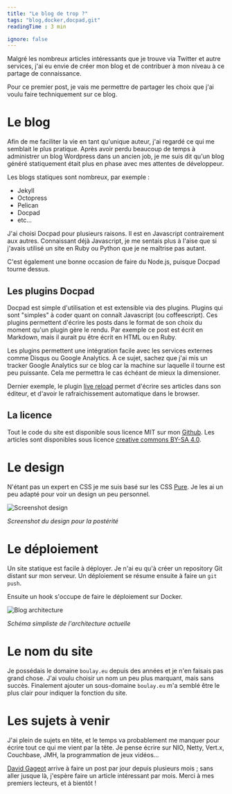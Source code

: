 ```yaml
---
title: "Le blog de trop ?"
tags: "blog,docker,docpad,git"
readingTime : 3 min

ignore: false
---
```


Malgré les nombreux articles intéressants que je trouve via Twitter et autre services, j'ai eu envie de créer mon blog et de contribuer à mon niveau à ce partage de connaissance.

Pour ce premier post, je vais me permettre de partager les choix que j'ai voulu faire techniquement sur ce blog.

# Le blog

Afin de me faciliter la vie en tant qu'unique auteur, j'ai regardé ce qui me semblait le plus pratique. Après avoir perdu beaucoup de temps à administrer un blog Wordpress dans un ancien job, je me suis dit qu'un blog généré statiquement était plus en phase avec mes attentes de développeur.

Les blogs statiques sont nombreux, par exemple :
* Jekyll
* Octopress
* Pelican
* Docpad
* etc...

J'ai choisi Docpad pour plusieurs raisons. Il est en Javascript contrairement aux autres. Connaissant déjà Javascript, je me sentais plus à l'aise que si j'avais utilisé un site en Ruby ou Python que je ne maîtrise pas autant.

C'est également une bonne occasion de faire du Node.js, puisque Docpad tourne dessus.

## Les plugins Docpad
Docpad est simple d'utilisation et est extensible via des plugins. Plugins qui sont "simples" à coder quant on connaît Javascript (ou coffeescript). Ces plugins permettent d'écrire les posts dans le format de son choix du moment qu'un plugin gère le rendu. Par exemple ce post est écrit en Markdown, mais il aurait pu être écrit en HTML ou en Ruby.

Les plugins permettent une intégration facile avec les services externes comme Disqus ou Google Analytics. À ce sujet, sachez que j'ai mis un tracker Google Analytics sur ce blog car la machine sur laquelle il tourne est peu puissante. Cela me permettra le cas échéant de mieux la dimensioner.

Dernier exemple, le plugin [live reload](https://github.com/docpad/docpad-plugin-livereload/) permet d'écrire ses articles dans son éditeur, et d'avoir le rafraichissement automatique dans le browser.

## La licence

Tout le code du site est disponible sous licence MIT sur mon [Github](https://github.com/fboulay/website). Les articles sont disponibles sous licence [creative commons BY-SA 4.0](http://creativecommons.org/licenses/by-sa/4.0/).

# Le design

N'étant pas un expert en CSS je me suis basé sur les CSS [Pure](http://purecss.io/). Je les ai un peu adapté pour voir un design un peu personnel.

![Screenshot design](/img/2014-06-03-design.png "Screenshot design")

_Screenshot du design pour la postérité_

# Le déploiement

Un site statique est facile à déployer. Je n'ai eu qu'à créer un repository Git distant sur mon serveur. Un déploiement se résume ensuite à faire un `git push`.

Ensuite un hook s'occupe de faire le déploiement sur Docker.

![Blog architecture](/img/2014-06-03-archi-blog.png "Blog architecture")

_Schéma simpliste de l'architecture actuelle_

# Le nom du site

Je possédais le domaine `boulay.eu` depuis des années et je n'en faisais pas grand chose. J'ai voulu choisir un nom un peu plus marquant, mais sans succès. Finalement ajouter un sous-domaine `boulay.eu` m'a semblé être le plus clair pour indiquer la fonction du site.

# Les sujets à venir

J'ai plein de sujets en tête, et le temps va probablement me manquer pour écrire tout ce qui me vient par la tête. Je pense écrire sur NIO, Netty, Vert.x, Couchbase, JMH, la programmation de jeux vidéos...

[David Gageot](http://blog.javabien.net/) arrive à faire un post par jour depuis plusieurs mois ; sans aller jusque là, j'espère faire un article intéressant par mois.
Merci à mes premiers lecteurs, et à bientôt !